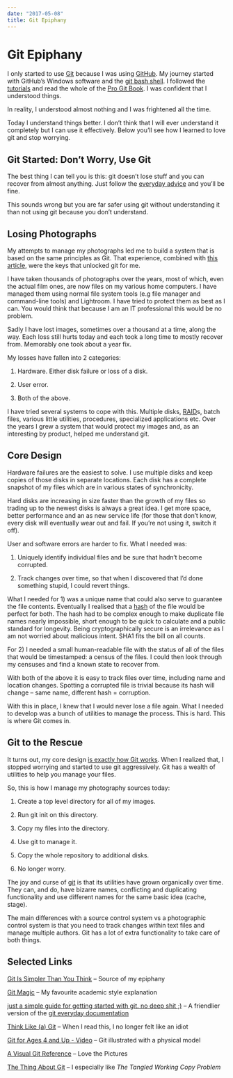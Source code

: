 ```yaml
---
date: "2017-05-08"
title: Git Epiphany
---
```


Git Epiphany
============

I only started to use [Git](https://git-scm.com/) because I was using
[GitHub](https://github.com/). My journey started with GitHub’s Windows software
and the [git bash shell](https://git-scm.com/downloads). I followed the
[tutorials](https://try.github.io/) and read the whole of the [Pro Git
Book](https://git-scm.com/book/en/v2). I was confident that I understood things.

In reality, I understood almost nothing and I was frightened all the time.

Today I understand things better. I don’t think that I will ever understand it
completely but I can use it effectively. Below you’ll see how I learned to love
git and stop worrying.

Git Started: Don’t Worry, Use Git
---------------------------------

The best thing I can tell you is this: git doesn’t lose stuff and you can
recover from almost anything. Just follow the [everyday
advice](https://git-scm.com/docs/everyday) and you’ll be fine.

This sounds wrong but you are far safer using git without understanding it than
not using git because you don’t understand.

Losing Photographs
------------------

My attempts to manage my photographs led me to build a system that is based on
the same principles as Git. That experience, combined with [this
article](http://nfarina.com/post/9868516270/git-is-simpler), were the keys that
unlocked git for me.

I have taken thousands of photographs over the years, most of which, even the
actual film ones, are now files on my various home computers. I have managed
them using normal file system tools (e.g file manager and command-line tools)
and Lightroom. I have tried to protect them as best as I can. You would think
that because I am an IT professional this would be no problem.

Sadly I have lost images, sometimes over a thousand at a time, along the way.
Each loss still hurts today and each took a long time to mostly recover from.
Memorably one took about a year fix.

My losses have fallen into 2 categories:

1.  Hardware. Either disk failure or loss of a disk.

2.  User error.

3.  Both of the above.

I have tried several systems to cope with this. Multiple disks,
[RAID](https://en.wikipedia.org/wiki/RAID)s, batch files, various little
utilities, procedures, specialized applications etc. Over the years I grew a
system that would protect my images and, as an interesting by product, helped me
understand git.

Core Design
-----------

Hardware failures are the easiest to solve. I use multiple disks and keep copies
of those disks in separate locations. Each disk has a complete snapshot of my
files which are in various states of synchronicity.

Hard disks are increasing in size faster than the growth of my files so trading
up to the newest disks is always a great idea. I get more space, better
performance and an as new service life (for those that don’t know, every disk
will eventually wear out and fail. If you’re not using it, switch it off).

User and software errors are harder to fix. What I needed was:

1.  Uniquely identify individual files and be sure that hadn’t become corrupted.

2.  Track changes over time, so that when I discovered that I’d done something
    stupid, I could revert things.

What I needed for 1) was a unique name that could also serve to guarantee the
file contents. Eventually I realised that a
[hash](https://en.wikipedia.org/wiki/Hash_function) of the file would be perfect
for both. The hash had to be complex enough to make duplicate file names nearly
impossible, short enough to be quick to calculate and a public standard for
longevity. Being cryptographically secure is an irrelevance as I am not worried
about malicious intent. SHA1 fits the bill on all counts.

For 2) I needed a small human-readable file with the status of all of the files
that would be timestamped: a census of the files. I could then look through my
censuses and find a known state to recover from.

With both of the above it is easy to track files over time, including name and
location changes. Spotting a corrupted file is trivial because its hash will
change – same name, different hash = corruption.

With this in place, I knew that I would never lose a file again. What I needed
to develop was a bunch of utilities to manage the process. This is hard. This is
where Git comes in.

Git to the Rescue
-----------------

It turns out, my core design [is exactly how Git
works](http://nfarina.com/post/9868516270/git-is-simpler). When I realized that,
I stopped worrying and started to use git aggressively. Git has a wealth of
utilities to help you manage your files.

So, this is how I manage my photography sources today:

1.  Create a top level directory for all of my images.

2.  Run git init on this directory.

3.  Copy my files into the directory.

4.  Use git to manage it.

5.  Copy the whole repository to additional disks.

6.  No longer worry.

The joy and curse of [git](https://git-scm.com/docs/everyday) is that its
utilities have grown organically over time. They can, and do, have bizarre
names, conflicting and duplicating functionality and use different names for the
same basic idea (cache, stage).

The main differences with a source control system vs a photographic control
system is that you need to track changes within text files and manage multiple
authors. Git has a lot of extra functionality to take care of both things.

Selected Links
--------------

[Git Is Simpler Than You
Think](http://nfarina.com/post/9868516270/git-is-simpler) – Source of my
epiphany

[Git Magic](http://www-cs-students.stanford.edu/~blynn/gitmagic/ch01.html) – My
favourite academic style explanation

[just a simple guide for getting started with git. no deep shit
;)](http://rogerdudler.github.io/git-guide/) – A friendlier version of the [git
everyday documentation](https://git-scm.com/docs/everyday)

[Think Like (a) Git](http://think-like-a-git.net/) – When I read this, I no
longer felt like an idiot

[Git for Ages 4 and Up - Video](Git%20for%20Ages%204%20and%20Up%20-%20Video) –
Git illustrated with a physical model

[A Visual Git
Reference](http://marklodato.github.io/visual-git-guide/index-en.html) – Love
the Pictures

[The Thing About Git](https://2ndscale.com/rtomayko/2008/the-thing-about-git) –
I especially like *The Tangled Working Copy Problem*
